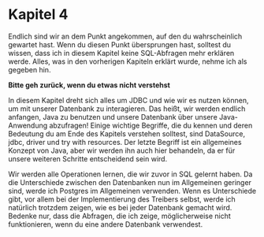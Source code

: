 # Kapitel 4

Endlich sind wir an dem Punkt angekommen, auf den du wahrscheinlich gewartet hast.
Wenn du diesen Punkt übersprungen hast, solltest du wissen, dass ich in diesem Kapitel keine SQL-Abfragen mehr erklären werde.
Alles, was in den vorherigen Kapiteln erklärt wurde, nehme ich als gegeben hin.

**Bitte geh zurück, wenn du etwas nicht verstehst**

In diesem Kapitel dreht sich alles um JDBC und wie wir es nutzen können, um mit unserer Datenbank zu interagieren.
Das heißt, wir werden endlich anfangen, Java zu benutzen und unsere Datenbank über unsere Java-Anwendung abzufragen!
Einige wichtige Begriffe, die du kennen und deren Bedeutung du am Ende des Kapitels verstehen solltest, sind DataSource, jdbc, driver und try with resources.
Der letzte Begriff ist ein allgemeines Konzept von Java, aber wir werden ihn auch hier behandeln, da er für unsere weiteren Schritte entscheidend sein wird.

Wir werden alle Operationen lernen, die wir zuvor in SQL gelernt haben.
Da die Unterschiede zwischen den Datenbanken nun im Allgemeinen geringer sind, werde ich Postgres im Allgemeinen verwenden.
Wenn es Unterschiede gibt, vor allem bei der Implementierung des Treibers selbst, werde ich natürlich trotzdem zeigen, wie es bei jeder Datenbank gemacht wird.
Bedenke nur, dass die Abfragen, die ich zeige, möglicherweise nicht funktionieren, wenn du eine andere Datenbank verwendest.
